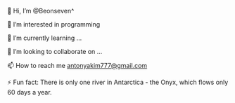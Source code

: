 👋 Hi, I’m @Beonseven^

👀 I’m interested in programming

 🌱 I’m currently learning ...
 
 💞️ I’m looking to collaborate on ...
 
 📫 How to reach me antonyakim777@gmail.com 
 
 ⚡ Fun fact: There is only one river in Antarctica - the Onyx, which flows only 60 days a year.
 

